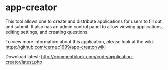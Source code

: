 app-creator
===========

This tool allows one to create and distribute applications for users to fill out, and submit. It also has an admin control panel to allow viewing applications, editing settings, and creating questions.

To view more information about this application, please look at the wiki. https://github.com/cernec1999/app-creator/wiki

Download latest: http://commentblock.com/code/application-creator/latest.php
